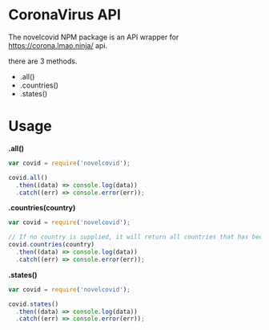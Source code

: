 # CoronaVirus API
The novelcovid NPM package is an API wrapper for https://corona.lmao.ninja/ api.

there are 3 methods.
-   .all()
-   .countries()
-   .states()

# Usage 

**.all()**
```js
var covid = require('novelcovid');

covid.all() 
  .then((data) => console.log(data))
  .catch((err) => console.error(err));
```

**.countries(country)**
```js
var covid = require('novelcovid');

// If no country is supplied, it will return all countries that has been affected.
covid.countries(country) 
  .then((data) => console.log(data))
  .catch((err) => console.error(err));
```

**.states()**
```js
var covid = require('novelcovid');

covid.states()
  .then((data) => console.log(data))
  .catch((err) => console.error(err));
```
